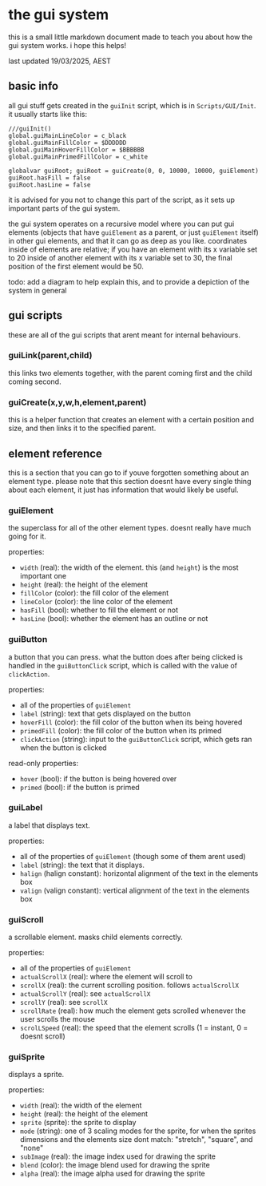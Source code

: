 # the gui system
this is a small little markdown document made to teach you about how the gui system works. i hope this helps!

last updated 19/03/2025, AEST

## basic info
all gui stuff gets created in the `guiInit` script, which is in `Scripts/GUI/Init`. it usually starts like this:
```gml
///guiInit()
global.guiMainLineColor = c_black
global.guiMainFillColor = $DDDDDD
global.guiMainHoverFillColor = $BBBBBB
global.guiMainPrimedFillColor = c_white

globalvar guiRoot; guiRoot = guiCreate(0, 0, 10000, 10000, guiElement)
guiRoot.hasFill = false
guiRoot.hasLine = false
```
it is advised for you not to change this part of the script, as it sets up important parts of the gui system.

the gui system operates on a recursive model where you can put gui elements (objects that have `guiElement` as a parent, or just `guiElement` itself) in other gui elements, and that it can go as deep as you like. coordinates inside of elements are relative; if you have an element with its x variable set to 20 inside of another element with its x variable set to 30, the final position of the first element would be 50.

todo: add a diagram to help explain this, and to provide a depiction of the system in general

## gui scripts
these are all of the gui scripts that arent meant for internal behaviours.

### guiLink(parent,child)
this links two elements together, with the parent coming first and the child coming second.

### guiCreate(x,y,w,h,element,parent)
this is a helper function that creates an element with a certain position and size, and then links it to the specified parent.

## element reference
this is a section that you can go to if youve forgotten something about an element type. please note that this section doesnt have every single thing about each element, it just has information that would likely be useful.

### guiElement
the superclass for all of the other element types. doesnt really have much going for it.

properties:
* `width` (real): the width of the element. this (and `height`) is the most important one
* `height` (real): the height of the element
* `fillColor` (color): the fill color of the element
* `lineColor` (color): the line color of the element
* `hasFill` (bool): whether to fill the element or not
* `hasLine` (bool): whether the element has an outline or not

### guiButton
a button that you can press.
what the button does after being clicked is handled in the `guiButtonClick` script, which is called with the value of `clickAction`.

properties:
* all of the properties of `guiElement`
* `label` (string): text that gets displayed on the button
* `hoverFill` (color): the fill color of the button when its being hovered
* `primedFill` (color): the fill color of the button when its primed
* `clickAction` (string): input to the `guiButtonClick` script, which gets ran when the button is clicked

read-only properties:
* `hover` (bool): if the button is being hovered over
* `primed` (bool): if the button is primed

### guiLabel
a label that displays text.

properties:
* all of the properties of `guiElement` (though some of them arent used)
* `label` (string): the text that it displays.
* `halign` (halign constant): horizontal alignment of the text in the elements box
* `valign` (valign constant): vertical alignment of the text in the elements box

### guiScroll
a scrollable element. masks child elements correctly.

properties:
* all of the properties of `guiElement`
* `actualScrollX` (real): where the element will scroll to
* `scrollX` (real): the current scrolling position. follows `actualScrollX`
* `actualScrollY` (real): see `actualScrollX`
* `scrollY` (real): see `scrollX`
* `scrollRate` (real): how much the element gets scrolled whenever the user scrolls the mouse
* `scrolLSpeed` (real): the speed that the element scrolls (1 = instant, 0 = doesnt scroll)

### guiSprite
displays a sprite.

properties:
* `width` (real): the width of the element
* `height` (real): the height of the element
* `sprite` (sprite): the sprite to display
* `mode` (string): one of 3 scaling modes for the sprite, for when the sprites dimensions and the elements size dont match: "stretch", "square", and "none"
* `subImage` (real): the image index used for drawing the sprite
* `blend` (color): the image blend used for drawing the sprite
* `alpha` (real): the image alpha used for drawing the sprite